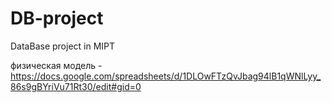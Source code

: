 # DB-project
DataBase project in MIPT

физическая модель - https://docs.google.com/spreadsheets/d/1DLOwFTzQvJbag94lB1qWNlLyy_86s9gBYriVu71Rt30/edit#gid=0
